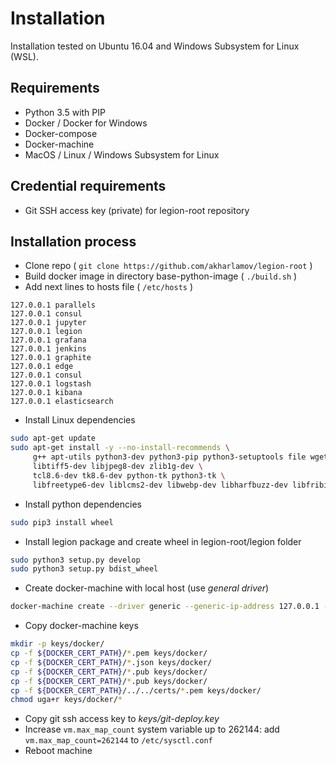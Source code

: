 # Installation
Installation tested on Ubuntu 16.04 and Windows Subsystem for Linux (WSL).

## Requirements
* Python 3.5 with PIP
* Docker / Docker for Windows
* Docker-compose
* Docker-machine
* MacOS / Linux / Windows Subsystem for Linux

## Credential requirements
* Git SSH access key (private) for legion-root repository

## Installation process
* Clone repo ( `git clone https://github.com/akharlamov/legion-root` )
* Build docker image in directory base-python-image ( `./build.sh` )
* Add next lines to hosts file ( `/etc/hosts` )
```text
127.0.0.1 parallels
127.0.0.1 consul
127.0.0.1 jupyter
127.0.0.1 legion
127.0.0.1 grafana
127.0.0.1 jenkins
127.0.0.1 graphite
127.0.0.1 edge
127.0.0.1 consul
127.0.0.1 logstash
127.0.0.1 kibana
127.0.0.1 elasticsearch
```
* Install Linux dependencies
```bash
sudo apt-get update
sudo apt-get install -y --no-install-recommends \
     g++ apt-utils python3-dev python3-pip python3-setuptools file wget git \
     libtiff5-dev libjpeg8-dev zlib1g-dev \
     tcl8.6-dev tk8.6-dev python-tk python3-tk \
     libfreetype6-dev liblcms2-dev libwebp-dev libharfbuzz-dev libfribidi-dev
```
* Install python dependencies
```bash
sudo pip3 install wheel
```
* Install legion package and create wheel in legion-root/legion folder
```bash
sudo python3 setup.py develop
sudo python3 setup.py bdist_wheel
```
* Create docker-machine with local host (use *general driver*)
```bash
docker-machine create --driver generic --generic-ip-address 127.0.0.1 --generic-ssh-key ~/.ssh/id_rsa --generic-ssh-user user default
```
* Copy docker-machine keys
```bash
mkdir -p keys/docker/
cp -f ${DOCKER_CERT_PATH}/*.pem keys/docker/
cp -f ${DOCKER_CERT_PATH}/*.json keys/docker/
cp -f ${DOCKER_CERT_PATH}/*.pub keys/docker/
cp -f ${DOCKER_CERT_PATH}/*.pub keys/docker/
cp -f ${DOCKER_CERT_PATH}/../../certs/*.pem keys/docker/
chmod uga+r keys/docker/*
```
* Copy git ssh access key to *keys/git-deploy.key*
* Increase `vm.max_map_count` system variable up to 262144: add `vm.max_map_count=262144` to `/etc/sysctl.conf`
* Reboot machine